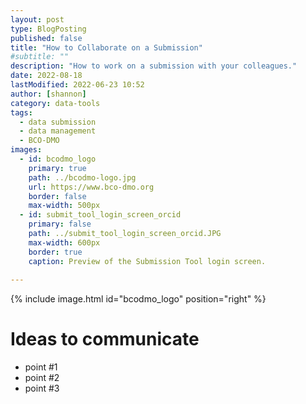 ```yaml
---
layout: post
type: BlogPosting
published: false
title: "How to Collaborate on a Submission"
#subtitle: ""
description: "How to work on a submission with your colleagues."
date: 2022-08-18
lastModified: 2022-06-23 10:52
author: [shannon]
category: data-tools
tags: 
  - data submission
  - data management
  - BCO-DMO
images:
  - id: bcodmo_logo
    primary: true
    path: ../bcodmo-logo.jpg
    url: https://www.bco-dmo.org
    border: false
    max-width: 500px
  - id: submit_tool_login_screen_orcid
    primary: false
    path: ../submit_tool_login_screen_orcid.JPG
    max-width: 600px
    border: true
    caption: Preview of the Submission Tool login screen.
 
---
```

{% include image.html id="bcodmo_logo" position="right" %}

# Ideas to communicate

* point #1
* point #2
* point #3

